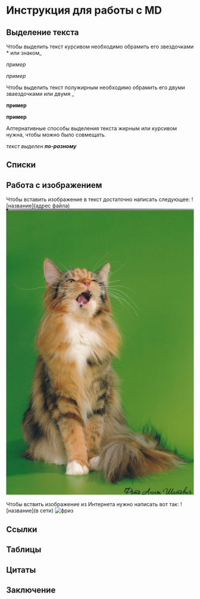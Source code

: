 # Инструкция для работы с MD
## Выделение текста
Чтобы выделить текст курсивом необходимо обрамить его звездочками * или знаком_

_пример_

*пример*

Чтобы выделить текст полужирным необходимо обрамить его двуми зваездочками или двумя _

__пример__

 **пример**

Алтернативные способы выделения текста жирным или курсивом нужна, чтобы можно было совмещать. 

_текст выделен **по-разному**_


## Списки
## Работа с изображением

Чтобы вставить изображение в текст достаточно написать следующее: ![название](адрес файла) ![кошка](IMG_20150227_0002.jpg)

Чтобы вствить изображение из Интернета нужно написать вот так: ![название](в сети) ![фриз](https://fermeragronom.ru/wp-content/uploads/2021/07/foto-loshadej-85.jpg)


## Ссылки
## Таблицы
## Цитаты
## Заключение